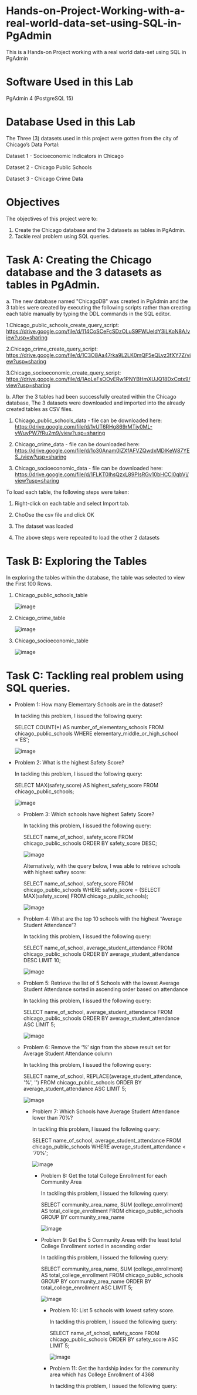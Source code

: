 # Hands-on-Project-Working-with-a-real-world-data-set-using-SQL-in-PgAdmin

This is a Hands-on Project working with a real world data-set using SQL in PgAdmin

# Software Used in this Lab

PgAdmin 4 (PostgreSQL 15)

# Database Used in this Lab

The Three (3) datasets used in this project were gotten from the city of Chicago’s Data Portal:

Dataset 1 - Socioeconomic Indicators in Chicago

Dataset 2 - Chicago Public Schools

Dataset 3 - Chicago Crime Data

# Objectives

The objectives of this project were to:

1. Create the Chicago database and the 3 datasets as tables in PgAdmin.
2. Tackle real problem using SQL queries. 

# Task A: Creating the Chicago database and the 3 datasets as tables in PgAdmin.

a. The new database named "ChicagoDB" was created in PgAdmin and the 3 tables were created by executing the following scripts rather than creating each table manually by typing the DDL commands in the SQL editor.

1.Chicago_public_schools_create_query_script: https://drive.google.com/file/d/114CoSCeFcSDzOLuS9FWUeIdY3iLKoN8A/view?usp=sharing

2.Chicago_crime_create_query_script: https://drive.google.com/file/d/1C3O8Aa47rka9L2LK0mQF5eQLvz3fXY7Z/view?usp=sharing

3.Chicago_socioeconomic_create_query_script: https://drive.google.com/file/d/1AoLeFsOOvERw1PNYBHmXUJQ18DxCqtx9/view?usp=sharing

b. After the 3 tables had been successfully created within the Chicago database, The 3 datasets were downloaded and imported into the already created tables as CSV files.

1. Chicago_public_schools_data - file can be downloaded here: https://drive.google.com/file/d/1vUT6RHg869rMTiy0ML-vWuyPW7fRu2m9/view?usp=sharing

2. Chicago_crime_data - file can be downloaded here: https://drive.google.com/file/d/1o30Anam0IZXfAFVZQwdxMDIKeW87YES_/view?usp=sharing

3. Chicago_socioeconomic_data - file can be downloaded here: https://drive.google.com/file/d/1FLKT0IhsQzxL89PIsRGv10bHCCl0qbVj/view?usp=sharing

To load each table, the following steps were taken:

1. Right-click on each table and select Import tab.

2. ChoOse the csv file and click OK 

3. The dataset was loaded

4. The above steps were repeated to load the other 2 datasets 

# Task B: Exploring the Tables

In exploring the tables within the database, the table was selected to view the First 100 Rows.

1. Chicago_public_schools_table

   ![image](https://github.com/user-attachments/assets/43cf21df-46b3-4075-bf29-d506438b351b)

3. Chicago_crime_table

   ![image](https://github.com/user-attachments/assets/ffdbaa69-b85e-415e-9f61-1c1cfb8314cc)

5. Chicago_socioeconomic_table

   ![image](https://github.com/user-attachments/assets/1bb622f2-b7ee-49ce-b0be-048f991b918b)

# Task C: Tackling real problem using SQL queries. 

  - Problem 1: How many Elementary Schools are in the dataset?

    In tackling this problem, I issued the following query:

    SELECT COUNT(*) AS number_of_elementary_schools 
    FROM chicago_public_schools 
    WHERE elementary_middle_or_high_school ='ES';

    ![image](https://github.com/user-attachments/assets/394e694d-0288-440b-8eb4-f8ae95632555)

  - Problem 2: What is the highest Safety Score?

    In tackling this problem, I issued the following query:

    SELECT MAX(safety_score) AS highest_safety_score
    FROM chicago_public_schools; 

    ![image](https://github.com/user-attachments/assets/858fdff8-e6f8-401a-a85a-0a9c2e96afd5)

    - Problem 3: Which schools have highest Safety Score?

      In tackling this problem, I issued the following query:

      SELECT name_of_school, safety_score
      FROM chicago_public_schools
      ORDER BY safety_score DESC;

      ![image](https://github.com/user-attachments/assets/17e6a4a5-2082-4c91-b75d-d22a85ecfbb9)

      Alternatively, with the query below, I was able to retrieve schools with highest saftey score:

      SELECT name_of_school, safety_score
      FROM chicago_public_schools
      WHERE safety_score = (SELECT MAX(safety_score) FROM chicago_public_schools);

      ![image](https://github.com/user-attachments/assets/59ad5859-b53c-496d-a3cc-cdde94326e16)

    - Problem 4: What are the top 10 schools with the highest “Average Student Attendance”?
   
      In tackling this problem, I issued the following query:
      
      SELECT name_of_school, average_student_attendance
      FROM chicago_public_schools
      ORDER BY average_student_attendance DESC
      LIMIT 10;

      ![image](https://github.com/user-attachments/assets/db4bdc75-a69f-4f67-ad82-fecf2c732d72)

    - Problem 5: Retrieve the list of 5 Schools with the lowest Average Student Attendance sorted in ascending order based on attendance
   
      In tackling this problem, I issued the following query:

      SELECT name_of_school, average_student_attendance
      FROM chicago_public_schools
      ORDER BY average_student_attendance ASC
      LIMIT 5;

      ![image](https://github.com/user-attachments/assets/cefdbe36-5df8-4963-9945-b46201e7aac5)

    - Problem 6: Remove the ‘%’ sign from the above result set for Average Student Attendance column
   
      In tackling this problem, I issued the following query:
   
      SELECT name_of_school, REPLACE(average_student_attendance, '%', '')
      FROM chicago_public_schools
      ORDER BY average_student_attendance ASC
      LIMIT 5;
      
      ![image](https://github.com/user-attachments/assets/c6bde3f7-3ec0-4f21-86d8-54e05132c0af)

      - Problem 7: Which Schools have Average Student Attendance lower than 70%?

        In tackling this problem, I issued the following query:

        SELECT name_of_school, average_student_attendance
        FROM chicago_public_schools
        WHERE average_student_attendance < '70%';

        ![image](https://github.com/user-attachments/assets/44c24341-5214-4269-bb68-86c7df45e6e6)

        - Problem 8: Get the total College Enrollment for each Community Area

          In tackling this problem, I issued the following query:

          SELECT community_area_name, SUM (college_enrollment) AS total_college_enrollment
          FROM chicago_public_schools
          GROUP BY community_area_name

          ![image](https://github.com/user-attachments/assets/9c178e96-353d-4695-8d46-32c889c2a63d)

        - Problem 9: Get the 5 Community Areas with the least total College Enrollment sorted in ascending order
       
          In tackling this problem, I issued the following query:

          SELECT community_area_name, SUM (college_enrollment) AS total_college_enrollment
          FROM chicago_public_schools
          GROUP BY community_area_name
          ORDER BY total_college_enrollment ASC
          LIMIT 5;

          ![image](https://github.com/user-attachments/assets/e8ffa4c1-40f8-41e5-90d0-4a1b36da6bdb)

          - Problem 10: List 5 schools with lowest safety score.

            In tackling this problem, I issued the following query:

            SELECT name_of_school, safety_score
            FROM chicago_public_schools
            ORDER BY safety_score ASC
            LIMIT 5;

            ![image](https://github.com/user-attachments/assets/0007d610-d28b-4ab0-8312-cc15a2d2f0cc)
       
           - Problem 11: Get the hardship index for the community area which has College Enrollment of 4368

             In tackling this problem, I issued the following query:

             

           

          
          
      






